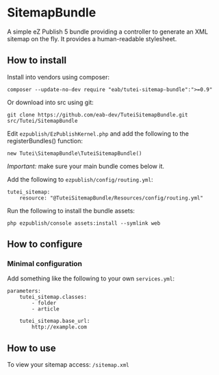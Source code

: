 # SitemapBundle

A simple eZ Publish 5 bundle providing a controller to generate an XML sitemap on the fly.
It provides a human-readable stylesheet.

## How to install

Install into vendors using composer:

	composer --update-no-dev require "eab/tutei-sitemap-bundle":">=0.9"

Or download into src using git:

    git clone https://github.com/eab-dev/TuteiSitemapBundle.git src/Tutei/SitemapBundle

Edit `ezpublish/EzPublishKernel.php` and add the following to the registerBundles() function:

    new Tutei\SitemapBundle\TuteiSitemapBundle()

*Important:* make sure your main bundle comes below it.

Add the following to `ezpublish/config/routing.yml`:

    tutei_sitemap:
        resource: "@TuteiSitemapBundle/Resources/config/routing.yml"

Run the following to install the bundle assets:

    php ezpublish/console assets:install --symlink web

## How to configure

### Minimal configuration

Add something like the following to your own `services.yml`:

	parameters:
	    tutei_sitemap.classes:
	        - folder
	        - article

	    tutei_sitemap.base_url:
	        http://example.com

## How to use

To view your sitemap access: `/sitemap.xml`
